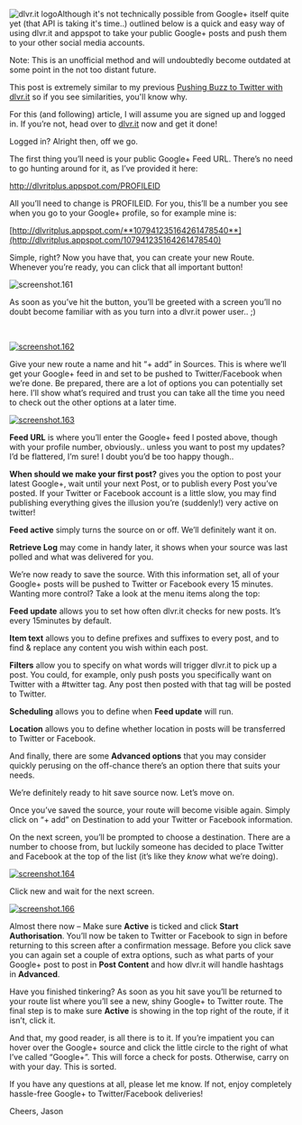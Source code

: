 <!---
title: "Push your Google+ posts to Twitter and Facebook"
date: "2011-08-31"
categories:
  - "guides"
  - "social-media"
tags:
  - "199"
  - "facebook"
  - "google"
  - "plus"
  - "twitter"
--->

![](http://static.dlvr.it/images/dlvrit_logo.png "dlvr.it logo")Although it's not technically possible from Google+ itself quite yet (that API is taking it's time..) outlined below is a quick and easy way of using dlvr.it and appspot to take your public Google+ posts and push them to your other social media accounts.

Note: This is an unofficial method and will undoubtedly become outdated at some point in the not too distant future.

This post is extremely similar to my previous [Pushing Buzz to Twitter with dlvr.it](/2011/05/pushing-buzz-to-twitter-with-dlvr-it/) so if you see similarities, you'll know why.

For this (and following) article, I will assume you are signed up and logged in. If you’re not, head over to [dlvr.it](http://dlvr.it/) now and get it done!

Logged in? Alright then, off we go.

The first thing you’ll need is your public Google+ Feed URL. There’s no need to go hunting around for it, as I’ve provided it here:

http://dlvritplus.appspot.com/PROFILEID

All you’ll need to change is PROFILEID. For you, this’ll be a number you see when you go to your Google+ profile, so for example mine is:

[http://dlvritplus.appspot.com/**107941235164261478540**](http://dlvritplus.appspot.com/107941235164261478540)

Simple, right? Now you have that, you can create your new Route. Whenever you’re ready, you can click that all important button!

![](/wp-content/uploads/2011/05/screenshot.161.png "screenshot.161")

As soon as you’ve hit the button, you’ll be greeted with a screen you’ll no doubt become familiar with as you turn into a dlvr.it power user.. ;)

 

[![](/wp-content/uploads/2011/05/screenshot.162.png "screenshot.162")](/wp-content/uploads/2011/05/screenshot.162.png)

Give your new route a name and hit “+ add” in Sources. This is where we’ll get your Google+ feed in and set to be pushed to Twitter/Facebook when we’re done. Be prepared, there are a lot of options you can potentially set here. I’ll show what’s required and trust you can take all the time you need to check out the other options at a later time.

[![](/wp-content/uploads/2011/05/screenshot.163.png "screenshot.163")](/wp-content/uploads/2011/05/screenshot.163.png)

**Feed URL** is where you’ll enter the Google+ feed I posted above, though with your profile number, obviously.. unless you want to post my updates? I’d be flattered, I’m sure! I doubt you’d be too happy though..

**When should we make your first post?** gives you the option to post your latest Google+, wait until your next Post, or to publish every Post you’ve posted. If your Twitter or Facebook account is a little slow, you may find publishing everything gives the illusion you’re (suddenly!) very active on twitter!

**Feed active** simply turns the source on or off. We’ll definitely want it on.

**Retrieve Log** may come in handy later, it shows when your source was last polled and what was delivered for you.

We’re now ready to save the source. With this information set, all of your Google+ posts will be pushed to Twitter or Facebook every 15 minutes. Wanting more control? Take a look at the menu items along the top:

**Feed update** allows you to set how often dlvr.it checks for new posts. It’s every 15minutes by default.

**Item text** allows you to define prefixes and suffixes to every post, and to find & replace any content you wish within each post.

**Filters** allow you to specify on what words will trigger dlvr.it to pick up a post. You could, for example, only push posts you specifically want on Twitter with a #twitter tag. Any post then posted with that tag will be posted to Twitter.

**Scheduling** allows you to define when **Feed update** will run.

**Location** allows you to define whether location in posts will be transferred to Twitter or Facebook.

And finally, there are some **Advanced options** that you may consider quickly perusing on the off-chance there’s an option there that suits your needs.

We’re definitely ready to hit save source now. Let’s move on.

Once you’ve saved the source, your route will become visible again. Simply click on “+ add” on Destination to add your Twitter or Facebook information.

On the next screen, you’ll be prompted to choose a destination. There are a number to choose from, but luckily someone has decided to place Twitter and Facebook at the top of the list (it’s like they _know_ what we’re doing).

[![](/wp-content/uploads/2011/05/screenshot.164.png "screenshot.164")](/wp-content/uploads/2011/05/screenshot.164.png)

Click new and wait for the next screen.

[![](/wp-content/uploads/2011/05/screenshot.166.png "screenshot.166")](/wp-content/uploads/2011/05/screenshot.166.png)

Almost there now – Make sure **Active** is ticked and click **Start Authorisation**. You’ll now be taken to Twitter or Facebook to sign in before returning to this screen after a confirmation message. Before you click save you can again set a couple of extra options, such as what parts of your Google+ post to post in **Post Content** and how dlvr.it will handle hashtags in **Advanced**.

Have you finished tinkering? As soon as you hit save you’ll be returned to your route list where you’ll see a new, shiny Google+ to Twitter route. The final step is to make sure **Active** is showing in the top right of the route, if it isn’t, click it.

And that, my good reader, is all there is to it. If you’re impatient you can hover over the Google+ source and click the little circle to the right of what I’ve called “Google+”. This will force a check for posts. Otherwise, carry on with your day. This is sorted.

If you have any questions at all, please let me know. If not, enjoy completely hassle-free Google+ to Twitter/Facebook deliveries!

Cheers, Jason

